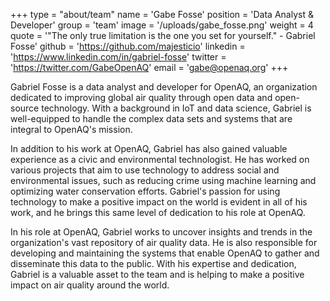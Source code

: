+++
type = "about/team"
name = 'Gabe Fosse'
position = 'Data Analyst & Developer'
group = 'team'
image = '/uploads/gabe_fosse.png'
weight = 4
quote = '"The only true limitation is the one you set for yourself." - Gabriel Fosse'
github = 'https://github.com/majesticio'
linkedin = 'https://www.linkedin.com/in/gabriel-fosse'
twitter = 'https://twitter.com/GabeOpenAQ'
email = 'gabe@openaq.org'
+++

Gabriel Fosse is a data analyst and developer for OpenAQ, an organization dedicated to improving global air quality through open data and open-source technology. With a background in IoT and data science, Gabriel is well-equipped to handle the complex data sets and systems that are integral to OpenAQ's mission.

In addition to his work at OpenAQ, Gabriel has also gained valuable experience as a civic and environmental technologist. He has worked on various projects that aim to use technology to address social and environmental issues, such as reducing crime using machine learning and optimizing water conservation efforts. Gabriel's passion for using technology to make a positive impact on the world is evident in all of his work, and he brings this same level of dedication to his role at OpenAQ.

In his role at OpenAQ, Gabriel works to uncover insights and trends in the organization's vast repository of air quality data. He is also responsible for developing and maintaining the systems that enable OpenAQ to gather and disseminate this data to the public. With his expertise and dedication, Gabriel is a valuable asset to the team and is helping to make a positive impact on air quality around the world.

